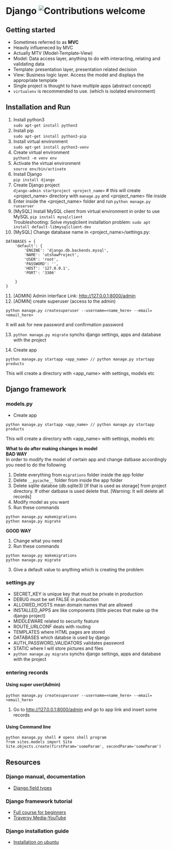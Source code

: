 # Django  ![Contributions welcome](https://img.shields.io/badge/contributions-welcome-orange.svg)

## Getting started
- Sometimes referred to as **MVC**
- Heavily influeneced by MVC
- Actually MTV (Model-Template-View)
- Model: Data access layer, anything to do with interacting, relating and validating data
- Template: presentation layer, presentation related decision
- View: Business logic layer. Access the model and displays the appropriate template
- Single project is thought to have multiple apps (abstract concept)
- `virtualenv` is recommended to use. (which is isolated environment)

## Installation and Run
1. Install python3 <br />
`sudo apt-get install python3`
2. Install pip <br />
`sudo apt-get install python3-pip`
3. Install virtual environment <br />
`sudo apt-get install python3-venv`
4. Create virtual environment <br />
`python3 -m venv env` 
5. Activate the virtual environment <br />
`source env/bin/activate`
6. Install Django <br />
`pip install django`
7. Create Django project <br />
`django-admin startproject <project_name>` # this will create <project_name> directory with `manage.py` and <project_name> file inside 
8. Enter inside the <project_name> folder and run `python manage.py runserver`
9. [MySQL] Install MySQL client from virtual environment in order to use MySQL `pip install mysqlclient` <br />
Troubleshooting:
Solve mysqlclient installation problem: `sudo apt install default-libmysqlclient-dev`
10. [MySQL] Change database name in <project_name>/settings.py:
```
DATABASES = {
    'default': {
        'ENGINE': 'django.db.backends.mysql',
        'NAME': 'utshawProject',
        'USER': 'root',
        'PASSWORD': '',
        'HOST': '127.0.0.1',
        'PORT': '3306'

    }
}
```
11. [ADMIN] Admin interface Link: http://127.0.0.1:8000/admin
12. [ADMIN] create superuser (access to the admin)
```
python manage.py createsuperuser --username=<name_here> --email=<email_here>
```
It will ask for new password and confirmation password

13. `python manage.py migrate` synchs django settings, apps and database with the project

14. Create app
```
python manage.py startapp <app_name> // python manage.py startapp products
```
This will create a directory with <app_name> with settings, models etc

 
## Django framework
### models.py
- Create app
```
python manage.py startapp <app_name> // python manage.py startapp products
```
This will create a directory with <app_name> with settings, models etc

**What to do after making changes in model** <br />
**BAD WAY** <br />
In order to modify the model of certain app and change datbase accordingly you need to do the following 
1. Delete everything from `migrations` folder inside the app folder
2. Delete `__pycache__` folder from inside the app folder 
3. Delete sqlite databse (db.sqlite3) [If that is used as storage] from project directory. If other datbase is used delete that. [Warning: It will delete all records]
4. Modify model as you want
5. Run these commands
```
python manage.py makemigrations
python manage.py migrate
```
**GOOD WAY**
1. Change what you need
2. Run these commands
```
python manage.py makemigrations
python manage.py migrate
```
3. Give a default value to anything which is creating the problem

### settings.py
- SECRET_KEY is unique key that must be private in production
- DEBUG must be set FALSE in production
- ALLOWED_HOSTS mean domain names that are allowed
- INSTALLED_APPS are like components (little pieces that make up the django project)
- MIDDLEWARE related to security feature
- ROUTE_URLCONF deals with routing
- TEMPLATES where HTML pages are stored
- DATABASES which databse is used by django
- AUTH_PASSWORD_VALIDATORS validates password 
- STATIC where I will store pictures and files
- `python manage.py migrate` synchs django settings, apps and database with the project

### entering records
#### Using super user(Admin)
```
python manage.py createsuperuser --username=<name_here> --email=<email_here>
```
1. Go to http://127.0.0.1:8000/admin and go to app link and insert some records

#### Using Command line
```
python manage.py shell # opens shell program 
from sites.models import Site
Site.objects.create(firstParam='someParam', secondParam='someParam')
```




## Resources
### Django manual, documentation
- [Django field types](https://docs.djangoproject.com/en/2.2/ref/models/fields/)
### Django framework tutorial
- [Full course for beginners](https://youtu.be/F5mRW0jo-U4)
- [Traversy Media-YouTube](https://youtu.be/D6esTdOLXh4)
### Django installation guide
- [Installation on ubuntu](https://youtu.be/mqlCk_WCK2E)
